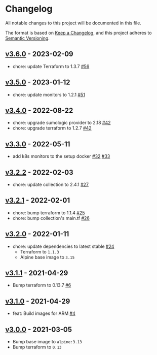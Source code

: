 # Changelog

All notable changes to this project will be documented in this file.

The format is based on [Keep a Changelog](https://keepachangelog.com/en/1.0.0/),
and this project adheres to [Semantic Versioning](https://semver.org/spec/v2.0.0.html).

## [v3.6.0] - 2023-02-09

- chore: update Terraform to 1.3.7 [#56]

[v3.6.0]: https://github.com/SumoLogic/sumologic-kubernetes-setup/releases/v3.6.0
[#56]: https://github.com/SumoLogic/sumologic-kubernetes-setup/pull/56

## [v3.5.0] - 2023-01-12

- chore: update monitors to 1.2.1 [#51]

[v3.5.0]: https://github.com/SumoLogic/sumologic-kubernetes-setup/releases/v3.5.0
[#51]: https://github.com/SumoLogic/sumologic-kubernetes-setup/pull/51

## [v3.4.0] - 2022-08-22

- chore: upgrade sumologic provider to 2.18 [#42]
- chore: upgrade terraform to 1.2.7 [#42]

[v3.4.0]: https://github.com/SumoLogic/sumologic-kubernetes-setup/releases/v3.4.0
[#42]: https://github.com/SumoLogic/sumologic-kubernetes-setup/pull/42

## [v3.3.0] - 2022-05-11

- add k8s monitors to the setup docker [#32] [#33]

[v3.3.0]: https://github.com/SumoLogic/sumologic-kubernetes-setup/releases/v3.3.0
[#32]: https://github.com/SumoLogic/sumologic-kubernetes-setup/pull/32
[#33]: https://github.com/SumoLogic/sumologic-kubernetes-setup/pull/33

## [v3.2.2] - 2022-02-03

- chore: update collection to 2.4.1 [#27]

[v3.2.2]: https://github.com/SumoLogic/sumologic-kubernetes-setup/releases/v3.2.2
[#27]: https://github.com/SumoLogic/sumologic-kubernetes-setup/pull/27

## [v3.2.1] - 2022-02-01

- chore: bump terraform to 1.1.4 [#25]
- chore: bump collection's main.tf [#26]

[v3.2.1]: https://github.com/SumoLogic/sumologic-kubernetes-setup/releases/v3.2.1
[#25]: https://github.com/SumoLogic/sumologic-kubernetes-setup/pull/25
[#26]: https://github.com/SumoLogic/sumologic-kubernetes-setup/pull/26

## [v3.2.0] - 2022-01-11

- chore: update dependencies to latest stable [#24]
  - Terraform to `1.1.3`
  - Alpine base image to `3.15`

[v3.2.0]: https://github.com/SumoLogic/sumologic-kubernetes-setup/releases/v3.2.0
[#24]: https://github.com/SumoLogic/sumologic-kubernetes-setup/pull/24

## [v3.1.1] - 2021-04-29

- Bump terraform to 0.13.7 [#6]

[v3.1.1]: https://github.com/SumoLogic/sumologic-kubernetes-setup/releases/v3.1.1
[#6]: https://github.com/SumoLogic/sumologic-kubernetes-setup/pull/6

## [v3.1.0] - 2021-04-29

- feat: Build images for ARM [#4]

[v3.1.0]: https://github.com/SumoLogic/sumologic-kubernetes-setup/releases/v3.1.0
[#4]: https://github.com/SumoLogic/sumologic-kubernetes-setup/pull/4

## [v3.0.0] - 2021-03-05

- Bump base image to `alpine:3.13`
- Bump terraform to `0.13`

[v3.0.0]: https://github.com/SumoLogic/sumologic-kubernetes-setup/releases/v3.0.0
